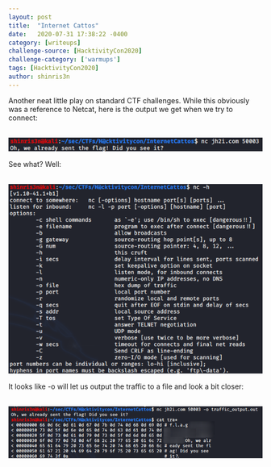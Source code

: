 ```yaml
---
layout: post
title:  "Internet Cattos"
date:   2020-07-31 17:38:22 -0400
category: [writeups]
challenge-source: [HacktivityCon2020]
challenge-category: ['warmups']
tags: [HacktivityCon2020]
author: shinris3n
---
```


Another neat little play on standard CTF challenges.  While this obviously was a reference to Netcat, here is the output we get when we try to connect:

&nbsp;&nbsp;&nbsp;&nbsp;![f5f69ed9745d4aad59b38a6beedcbc66.png](/assets/writeups/HacktivityCon2020/2e19bfa35b074bb4b05c5a1e02a6d352.png)

See what?  Well:

&nbsp;&nbsp;&nbsp;&nbsp;![52de25bfb77e1666101d4bddfeee8f13.png](/assets/writeups/HacktivityCon2020/eed9c87030e649b3b90ba538149f63a5.png)

It looks like -o will let us output the traffic to a file and look a bit closer:

&nbsp;&nbsp;&nbsp;&nbsp;![5848d661feaaffb223fbbae2e6ea42ef.png](/assets/writeups/HacktivityCon2020/3fead7b2d4d3441ab560975879017df9.png)





